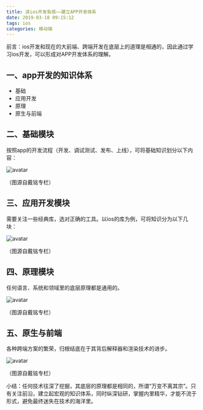 ```yaml
---
title: 读ios开发有感——建立APP开发体系
date: 2019-03-18 09:15:12
tags: ios
categories: 移动端  
---
```


前言：ios开发和现在的大前端、跨端开发在底层上的道理是相通的，因此通过学习ios开发，可以形成对APP开发体系的理解。

## 一、app开发的知识体系
* 基础
* 应用开发
* 原理
* 原生与前端

## 二、基础模块

按照app的开发流程（开发、调试测试、发布、上线），可将基础知识划分以下内容：

![avatar](https://img2018.cnblogs.com/blog/1549437/201903/1549437-20190318085905645-80434585.png)

（图源自戴铭专栏）

## 三、应用开发模块

需要关注一些经典库，选对正确的工具。以ios的库为例，可将知识分为以下几块：

![avatar](https://img2018.cnblogs.com/blog/1549437/201903/1549437-20190318090147432-2041258543.png)

（图源自戴铭专栏）

## 四、原理模块

任何语言、系统和领域里的底层原理都是通用的。

![avatar](https://img2018.cnblogs.com/blog/1549437/201903/1549437-20190318090355084-2066333516.png)

（图源自戴铭专栏）

## 五、原生与前端

各种跨端方案的繁荣，归根结底在于其背后解释器和渲染技术的进步。

![avatar](https://img2018.cnblogs.com/blog/1549437/201903/1549437-20190318090721921-2103418090.png)

（图源自戴铭专栏）

小结：任何技术往深了挖掘，其底层的原理都是相同的，所谓“万变不离其宗”。只有关注前沿，建立起宏观的知识体系，同时纵深钻研，掌握内里精华，才能不流于形式，避免最终迷失在技术的海洋里。